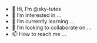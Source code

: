 - 👋 Hi, I’m @sky-tutes
- 👀 I’m interested in ...
- 🌱 I’m currently learning ...
- 💞️ I’m looking to collaborate on ...
- 📫 How to reach me ...

<!---
sky-tutes/sky-tutes is a ✨ special ✨ repository because its `README.md` (this file) appears on your GitHub profile.
You can click the Preview link to take a look at your changes.
--->
